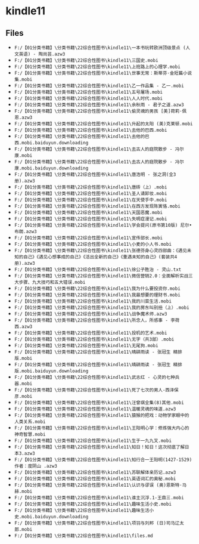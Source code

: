 # kindle11

## Files

- `F:/【01分类书籍】\分类书籍\22综合性图书\kindle11\一本书玩转欧洲顶级景点 (人文英语) - 陶尚芸.azw3`
- `F:/【01分类书籍】\分类书籍\22综合性图书\kindle11\三国史.mobi`
- `F:/【01分类书籍】\分类书籍\22综合性图书\kindle11\上班路上的心理学.mobi`
- `F:/【01分类书籍】\分类书籍\22综合性图书\kindle11\世事无常：斯蒂芬·金短篇小说集.mobi`
- `F:/【01分类书籍】\分类书籍\22综合性图书\kindle11\乙一作品集 - 乙一.mobi`
- `F:/【01分类书籍】\分类书籍\22综合性图书\kindle11\五号屠场.mobi`
- `F:/【01分类书籍】\分类书籍\22综合性图书\kindle11\人人时代.mobi`
- `F:/【01分类书籍】\分类书籍\22综合性图书\kindle11\余秋雨 - 君子之道.azw3`
- `F:/【01分类书籍】\分类书籍\22综合性图书\kindle11\偷灵魂的男孩 [美]荷莉·佩恩.azw3`
- `F:/【01分类书籍】\分类书籍\22综合性图书\kindle11\升起的太阳 (美)克莱顿.mobi`
- `F:/【01分类书籍】\分类书籍\22综合性图书\kindle11\去他的巴西.mobi`
- `F:/【01分类书籍】\分类书籍\22综合性图书\kindle11\去他的巴西.mobi.baiduyun.downloading`
- `F:/【01分类书籍】\分类书籍\22综合性图书\kindle11\去古人的庭院散步 - 冯尔康.mobi`
- `F:/【01分类书籍】\分类书籍\22综合性图书\kindle11\去古人的庭院散步 - 冯尔康.mobi.baiduyun.downloading`
- `F:/【01分类书籍】\分类书籍\22综合性图书\kindle11\唐浩明 - 张之洞(全3册).azw3`
- `F:/【01分类书籍】\分类书籍\22综合性图书\kindle11\唐砖（上）.mobi`
- `F:/【01分类书籍】\分类书籍\22综合性图书\kindle11\圣人请卸妆.mobi`
- `F:/【01分类书籍】\分类书籍\22综合性图书\kindle11\在天使手中.mobi`
- `F:/【01分类书籍】\分类书籍\22综合性图书\kindle11\在西方发现陈寅恪.mobi`
- `F:/【01分类书籍】\分类书籍\22综合性图书\kindle11\天国恶魔.mobi`
- `F:/【01分类书籍】\分类书籍\22综合性图书\kindle11\失明症漫记.mobi`
- `F:/【01分类书籍】\分类书籍\22综合性图书\kindle11\学会提问(原书第10版) 尼尔•布朗.azw3`
- `F:/【01分类书籍】\分类书籍\22综合性图书\kindle11\宣传部长.mobi`
- `F:/【01分类书籍】\分类书籍\22综合性图书\kindle11\小麦的小人书.mobi`
- `F:/【01分类书籍】\分类书籍\22综合性图书\kindle11\张德芬身心灵四部曲：《遇见未知的自己》《遇见心想事成的自己》《活出全新的自己》《重遇未知的自己》(套装共4册).azw3`
- `F:/【01分类书籍】\分类书籍\22综合性图书\kindle11\徐公子胜治 - 灵山.txt`
- `F:/【01分类书籍】\分类书籍\22综合性图书\kindle11\微信营销2.0：全面解析实战三大步骤、九大技巧和五大错误.mobi`
- `F:/【01分类书籍】\分类书籍\22综合性图书\kindle11\我为什么要投资你.mobi`
- `F:/【01分类书籍】\分类书籍\22综合性图书\kindle11\我最想要的理财书.mobi`
- `F:/【01分类书籍】\分类书籍\22综合性图书\kindle11\我的川菜生活.mobi`
- `F:/【01分类书籍】\分类书籍\22综合性图书\kindle11\我的房东叫别扭（上）.mobi`
- `F:/【01分类书籍】\分类书籍\22综合性图书\kindle11\战争魔术师.azw3`
- `F:/【01分类书籍】\分类书籍\22综合性图书\kindle11\所念人，所感事 - 李荷西.azw3`
- `F:/【01分类书籍】\分类书籍\22综合性图书\kindle11\投机的艺术.mobi`
- `F:/【01分类书籍】\分类书籍\22综合性图书\kindle11\无字（共3部）.mobi`
- `F:/【01分类书籍】\分类书籍\22综合性图书\kindle11\无尾狗.mobi`
- `F:/【01分类书籍】\分类书籍\22综合性图书\kindle11\晴耕雨读 - 张冠生 精排版.mobi`
- `F:/【01分类书籍】\分类书籍\22综合性图书\kindle11\晴耕雨读 - 张冠生 精排版.mobi.baiduyun.downloading`
- `F:/【01分类书籍】\分类书籍\22综合性图书\kindle11\武志红 - 心灵的七种兵器.mobi`
- `F:/【01分类书籍】\分类书籍\22综合性图书\kindle11\死了七次的男人-西泽保彦.mobi`
- `F:/【01分类书籍】\分类书籍\22综合性图书\kindle11\汪曾祺全集(8)其他.mobi`
- `F:/【01分类书籍】\分类书籍\22综合性图书\kindle11\温暖灵魂的味道.azw3`
- `F:/【01分类书籍】\分类书籍\22综合性图书\kindle11\猿猴的把戏：动物学家眼中的人类关系.mobi`
- `F:/【01分类书籍】\分类书籍\22综合性图书\kindle11\王阳明心学：修炼强大内心的神奇智慧.mobi`
- `F:/【01分类书籍】\分类书籍\22综合性图书\kindle11\生于一九九叉.mobi`
- `F:/【01分类书籍】\分类书籍\22综合性图书\kindle11\知日！知日！这次彻底了解日本3.azw3`
- `F:/【01分类书籍】\分类书籍\22综合性图书\kindle11\知行合一王阳明(1427-1529) 作者：度阴山 .azw3`
- `F:/【01分类书籍】\分类书籍\22综合性图书\kindle11\苏联解体亲历记.azw3`
- `F:/【01分类书籍】\分类书籍\22综合性图书\kindle11\英语词汇的奥秘.mobi`
- `F:/【01分类书籍】\分类书籍\22综合性图书\kindle11\认识与谬误 (奥)恩斯特·马赫.mobi`
- `F:/【01分类书籍】\分类书籍\22综合性图书\kindle11\谁主沉浮.1-王鼎三.mobi`
- `F:/【01分类书籍】\分类书籍\22综合性图书\kindle11\趣味生活小史.mobi`
- `F:/【01分类书籍】\分类书籍\22综合性图书\kindle11\趣味生活小史.mobi.baiduyun.downloading`
- `F:/【01分类书籍】\分类书籍\22综合性图书\kindle11\项羽与刘邦 (日)司马辽太郎.mobi`
- `F:/【01分类书籍】\分类书籍\22综合性图书\kindle11\files.md`
